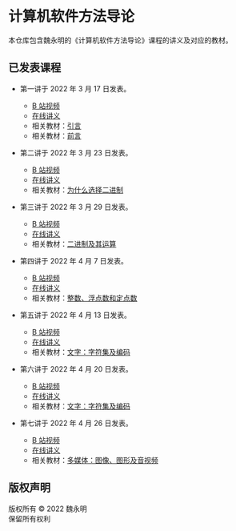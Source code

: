# 计算机软件方法导论

本仓库包含魏永明的《计算机软件方法导论》课程的讲义及对应的教材。

## 已发表课程

- 第一讲于 2022 年 3 月 17 日发表。
   - [B 站视频](https://www.bilibili.com/video/BV1u3411s7Jy)
   - [在线讲义](https://courses.fmsoft.cn/the-basic-computer-software-methods/introduction.html)
   - 相关教材：[引言](textbook/foreword.md)
   - 相关教材：[前言](textbook/preface.md)

- 第二讲于 2022 年 3 月 23 日发表。
   - [B 站视频](https://www.bilibili.com/video/BV1DU4y1d7wi/)
   - [在线讲义](https://courses.fmsoft.cn/the-basic-computer-software-methods/binary.html)
   - 相关教材：[为什么选择二进制](textbook/part-1-chapter-1.md)  

- 第三讲于 2022 年 3 月 29 日发表。
   - [B 站视频](https://www.bilibili.com/video/BV1VY411J7AU/)
   - [在线讲义](https://courses.fmsoft.cn/the-basic-computer-software-methods/binary-arithmetic.html)
   - 相关教材：[二进制及其运算](textbook/part-1-chapter-2.md)

- 第四讲于 2022 年 4 月 7 日发表。
   - [B 站视频](https://www.bilibili.com/video/BV1zq4y1a7ae/)
   - [在线讲义](https://courses.fmsoft.cn/the-basic-computer-software-methods/numbers.html)
   - 相关教材：[整数、浮点数和定点数](textbook/part-1-chapter-3.md)  

- 第五讲于 2022 年 4 月 13 日发表。
   - [B 站视频](https://www.bilibili.com/video/BV1DU4y1d7wi)
   - [在线讲义](https://courses.fmsoft.cn/the-basic-computer-software-methods/text.html)
   - 相关教材：[文字：字符集及编码](textbook/part-1-chapter-4.md)  

- 第六讲于 2022 年 4 月 20 日发表。
   - [B 站视频](https://www.bilibili.com/video/BV1cY4y1Y7c1/)
   - [在线讲义](https://courses.fmsoft.cn/the-basic-computer-software-methods/text.html#/10) 
   - 相关教材：[文字：字符集及编码](textbook/part-1-chapter-4.md)  

- 第七讲于 2022 年 4 月 26 日发表。
   - [B 站视频](https://www.bilibili.com/video/BV1eY4y187vM/)
   - [在线讲义](https://courses.fmsoft.cn/the-basic-computer-software-methods/multimedia.html) 
   - 相关教材：[多媒体：图像、图形及音视频](textbook/part-1-chapter-5.md)  


## 版权声明

版权所有 &copy; 2022 魏永明  
保留所有权利
